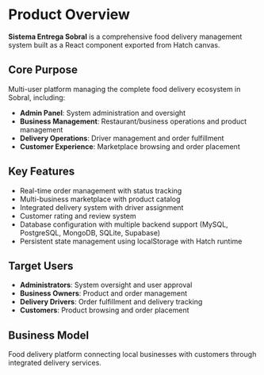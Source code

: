 # Product Overview

**Sistema Entrega Sobral** is a comprehensive food delivery management system built as a React component exported from Hatch canvas.

## Core Purpose
Multi-user platform managing the complete food delivery ecosystem in Sobral, including:
- **Admin Panel**: System administration and oversight
- **Business Management**: Restaurant/business operations and product management  
- **Delivery Operations**: Driver management and order fulfillment
- **Customer Experience**: Marketplace browsing and order placement

## Key Features
- Real-time order management with status tracking
- Multi-business marketplace with product catalog
- Integrated delivery system with driver assignment
- Customer rating and review system
- Database configuration with multiple backend support (MySQL, PostgreSQL, MongoDB, SQLite, Supabase)
- Persistent state management using localStorage with Hatch runtime

## Target Users
- **Administrators**: System oversight and user approval
- **Business Owners**: Product and order management
- **Delivery Drivers**: Order fulfillment and delivery tracking
- **Customers**: Product browsing and order placement

## Business Model
Food delivery platform connecting local businesses with customers through integrated delivery services.